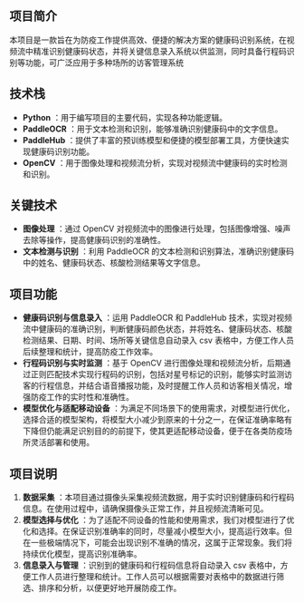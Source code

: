## 项目简介

本项目是一款旨在为防疫工作提供高效、便捷的解决方案的健康码识别系统，在视频流中精准识别健康码状态，并将关键信息录入系统以供监测，同时具备行程码识别等功能，可广泛应用于多种场所的访客管理系统


## 技术栈

  * **Python** ：用于编写项目的主要代码，实现各种功能逻辑。
  * **PaddleOCR** ：用于文本检测和识别，能够准确识别健康码中的文字信息。
  * **PaddleHub** ：提供了丰富的预训练模型和便捷的模型部署工具，方便快速实现健康码识别功能。
  * **OpenCV** ：用于图像处理和视频流分析，实现对视频流中健康码的实时检测和识别。

## 关键技术

  * **图像处理** ：通过 OpenCV 对视频流中的图像进行处理，包括图像增强、噪声去除等操作，提高健康码识别的准确性。
  * **文本检测与识别** ：利用 PaddleOCR 的文本检测和识别算法，准确识别健康码中的姓名、健康码状态、核酸检测结果等文字信息。

## 项目功能

  * **健康码识别与信息录入** ：运用 PaddleOCR 和 PaddleHub 技术，实现对视频流中健康码的准确识别，判断健康码颜色状态，并将姓名、健康码状态、核酸检测结果、日期、时间、场所等关键信息自动录入 csv 表格中，方便工作人员后续整理和统计，提高防疫工作效率。
  * **行程码识别与实时监测** ：基于 OpenCV 进行图像处理和视频流分析，后期通过正则匹配技术实现行程码的识别，包括对星号标记的识别，能够实时监测访客的行程信息，并结合语音播报功能，及时提醒工作人员和访客相关情况，增强防疫工作的实时性和准确性。
  * **模型优化与适配移动设备** ：为满足不同场景下的使用需求，对模型进行优化，选择合适的模型架构，将模型大小减少到原来的十分之一，在保证准确率略有下降但仍能满足识别目的的前提下，使其更适配移动设备，便于在各类防疫场所灵活部署和使用。


## 项目说明

  1. **数据采集** ：本项目通过摄像头采集视频流数据，用于实时识别健康码和行程码信息。在使用过程中，请确保摄像头正常工作，并且视频流清晰可见。
  2. **模型选择与优化** ：为了适配不同设备的性能和使用需求，我们对模型进行了优化和选择。在保证识别准确率的同时，尽量减小模型大小，提高运行效率。但在一些极端情况下，可能会出现识别不准确的情况，这属于正常现象。我们将持续优化模型，提高识别准确率。
  3. **信息录入与管理** ：识别到的健康码和行程码信息将自动录入 csv 表格中，方便工作人员进行整理和统计。工作人员可以根据需要对表格中的数据进行筛选、排序和分析，以便更好地开展防疫工作。



